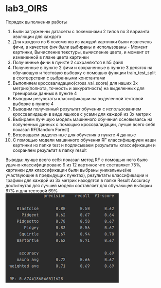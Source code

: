 # lab3_OIRS

Порядок выполнения работы
1) Были загруженны датасеты с покемонами 2 типов по 3 варианта эволюции для каждого
2) Для каждого из 6 покемонов из каждой картинки были извлечены фичи, в качестве фич были выбираны и использованы - Момент картинки, Вычисление текстуры, вычисление цвета, и момент от измененной в плане цвета картинки
3) Полученные фичи в пункте 2 сохраняются в h5 файл
4) Полученные в пункте 2 фичи и сохраненные в пункте 3 делятся на обучающую и тестовую выборку с помощью функции train_test_split в соотверствии с выбранными константами
5) Выполняем кроссвалидацию(cross_val_score) для наших 3х метрик(полнота, точность и аккуратность) на выделенных для тренировки данных в пункте 4
6) Выводим результаты классификации на выделенной тестовой выборке в пункте 4
7) Выводим полученный результат обучения с использованием кроссвалидации в виде ящиков с усами для каждой из 3х метрик
8) Выбираем луччшую модель машинного обучения основываясь на полученных данных с помощью кроссвалидации, лучше всего себя показал RF(Random Forest)
9) Возвращаем выделенные для обучения в пункте 4 данные
10) С помощью модели машинного обучения RF классифицируем наши картинки из папки test и подписываем результаты классификации и сохраняем результат в папку result

Выводы: лучше всего себя показал метод RF с помощью него было удачно классифицировано 9 из 12 картинок что составляет 75%, картинки для классификации были выбраны уникальные(не участвующие в предыдущих пунктах), результаты классификации и графики для каждой из 3х метрик находятся в папке Result
Accuracy достигнутая для лучшей модели составляет для обучающей выборки 67% и для тестовой 69%
![Image alt](https://github.com/Shadow-nx/lab3_OIRS/blob/main/lab3_accuracy.PNG)
